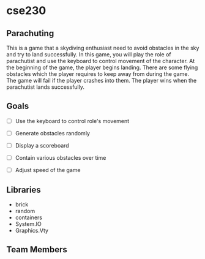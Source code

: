 # cse230
## Parachuting
This is a game that a skydiving enthusiast need to avoid obstacles in the sky and try to land successfully. In this game, you will play the role of parachutist and use the keyboard to control movement of the character. At the beginning of the game, the player begins landing. There are some flying obstacles which the player requires to keep away from during the game. The game will fail if the player crashes into them. The player wins when the parachutist lands successfully.
## Goals
- [ ] Use the keyboard to control role's movement
- [ ] Generate obstacles randomly
- [ ] Display a scoreboard
- [ ] Contain various obstacles over time
- [ ] Adjust speed of the game


## Libraries
- brick
- random
- containers
- System.IO
- Graphics.Vty

## Team Members
